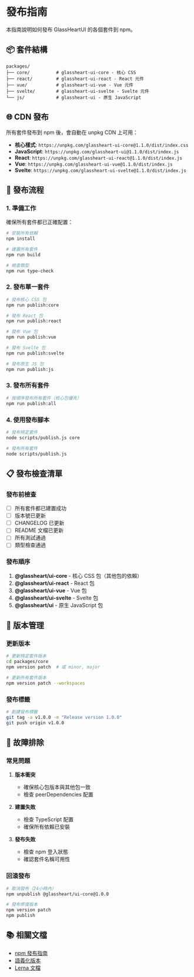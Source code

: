 # 發布指南

本指南說明如何發布 GlassHeartUI 的各個套件到 npm。

## 📦 套件結構

```
packages/
├── core/          # glassheart-ui-core - 核心 CSS
├── react/         # glassheart-ui-react - React 元件
├── vue/           # glassheart-ui-vue - Vue 元件
├── svelte/        # glassheart-ui-svelte - Svelte 元件
└── js/            # glassheart-ui - 原生 JavaScript
```

## 🌐 CDN 發布

所有套件發布到 npm 後，會自動在 unpkg CDN 上可用：

- **核心樣式**: `https://unpkg.com/glassheart-ui-core@1.1.0/dist/index.css`
- **JavaScript**: `https://unpkg.com/glassheart-ui@1.1.0/dist/index.js`
- **React**: `https://unpkg.com/glassheart-ui-react@1.1.0/dist/index.js`
- **Vue**: `https://unpkg.com/glassheart-ui-vue@1.1.0/dist/index.js`
- **Svelte**: `https://unpkg.com/glassheart-ui-svelte@1.1.0/dist/index.js`

## 🚀 發布流程

### 1. 準備工作

確保所有套件都已正確配置：

```bash
# 安裝所有依賴
npm install

# 建置所有套件
npm run build

# 檢查類型
npm run type-check
```

### 2. 發布單一套件

```bash
# 發布核心 CSS 包
npm run publish:core

# 發布 React 包
npm run publish:react

# 發布 Vue 包
npm run publish:vue

# 發布 Svelte 包
npm run publish:svelte

# 發布原生 JS 包
npm run publish:js
```

### 3. 發布所有套件

```bash
# 按順序發布所有套件（核心包優先）
npm run publish:all
```

### 4. 使用發布腳本

```bash
# 發布特定套件
node scripts/publish.js core

# 發布所有套件
node scripts/publish.js
```

## 📋 發布檢查清單

### 發布前檢查

- [ ] 所有套件都已建置成功
- [ ] 版本號已更新
- [ ] CHANGELOG 已更新
- [ ] README 文檔已更新
- [ ] 所有測試通過
- [ ] 類型檢查通過

### 發布順序

1. **@glassheart/ui-core** - 核心 CSS 包（其他包的依賴）
2. **@glassheart/ui-react** - React 包
3. **@glassheart/ui-vue** - Vue 包
4. **@glassheart/ui-svelte** - Svelte 包
5. **@glassheart/ui** - 原生 JavaScript 包

## 🔧 版本管理

### 更新版本

```bash
# 更新特定套件版本
cd packages/core
npm version patch  # 或 minor, major

# 更新所有套件版本
npm version patch --workspaces
```

### 發布標籤

```bash
# 創建發布標籤
git tag -a v1.0.0 -m "Release version 1.0.0"
git push origin v1.0.0
```

## 🐛 故障排除

### 常見問題

1. **版本衝突**
   - 確保核心包版本與其他包一致
   - 檢查 peerDependencies 配置

2. **建置失敗**
   - 檢查 TypeScript 配置
   - 確保所有依賴已安裝

3. **發布失敗**
   - 檢查 npm 登入狀態
   - 確認套件名稱可用性

### 回滾發布

```bash
# 取消發布（24小時內）
npm unpublish @glassheart/ui-core@1.0.0

# 發布修復版本
npm version patch
npm publish
```

## 📚 相關文檔

- [npm 發布指南](https://docs.npmjs.com/cli/v8/commands/npm-publish)
- [語義化版本](https://semver.org/)
- [Lerna 文檔](https://lerna.js.org/)
